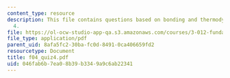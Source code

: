 ```yaml
---
content_type: resource
description: This file contains questions based on bonding and thermodynamics in quiz
  4.
file: https://ol-ocw-studio-app-qa.s3.amazonaws.com/courses/3-012-fundamentals-of-materials-science-fall-2005/046fab6b7ea08b39b3349a9c6ab22341_f04_quiz4.pdf
file_type: application/pdf
parent_uid: 8afa5fc2-30ba-fc0d-8491-0ca406659fd2
resourcetype: Document
title: f04_quiz4.pdf
uid: 046fab6b-7ea0-8b39-b334-9a9c6ab22341
---
```

